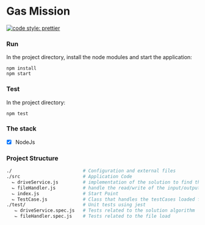 # Gas Mission

[![code style: prettier](https://img.shields.io/badge/code_style-prettier-ff69b4.svg?style=flat-square)](https://github.com/prettier/prettier)

### Run

In the project directory, install the node modules and start the application:

```shell
npm install
npm start
```

### Test

In the project directory:

```shell
npm test
```

### The stack

- [x] NodeJs

### Project Structure

```sh
./                          # Configuration and external files
./src                       # Application Code
  ⌙ driveService.js         # implementation of the solution to find the best path (less steps and more gas)
  ⌙ fileHandler.js          # handle the read/write of the input/output files
  ⌙ index.js                # Start Point
  ⌙ TestCase.js             # Class that handles the testCases loaded from the file
./test/                     # Unit tests using jest
   ⌙ driveService.spec.js   # Tests related to the solution algorithm
   ⌙ fileHandler.spec.js    # Tests related to the file load
```
